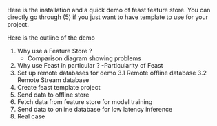 Here is the installation and a quick demo of feast feature store. You can directly go through (5) if you just want to have template to use for your project.

Here is the outline of the demo

1. Why use a Feature Store ?
    - Comparison diagram showing problems
2. Why use Feast in particular ?
    -Particularity of Feast
3. Set up remote databases for demo
    3.1 Remote offline database
    3.2 Remote Stream database
4. Create feast template project
5. Send data to offline store
6. Fetch data from feature store for model training
7. Send data to online database for low latency inference
8. Real case

